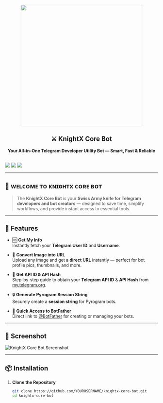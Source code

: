<p align="center">
  <img src="https://files.catbox.moe/wr8i8u.jpg" width="400"/>
</p>

<h2 align="center"><b>⚔️ KnightX Core Bot</b></h2>
<p align="center">
  <b>Your All-in-One Telegram Developer Utility Bot — Smart, Fast & Reliable</b><br><br>

  <a href="https://t.me/KnightsXbots"><img src="https://img.shields.io/badge/Telegram-Channel-blue?logo=telegram"></a>
  <a href="https://t.me/Knightxbotsupport"><img src="https://img.shields.io/badge/Telegram-SupportGroup-blue?logo=telegram"></a>
  <a href="https://github.com/Nagi2308"><img src="https://img.shields.io/badge/GitHub-KnightsXCore-black?logo=github"></a>
</p>

---

## 🚀 ᴡᴇʟᴄᴏᴍᴇ ᴛᴏ ᴋɴɪɢʜᴛx ᴄᴏʀᴇ ʙᴏᴛ

> The **KnightX Core Bot** is your **Swiss Army knife for Telegram developers and bot creators** — designed to save time, simplify workflows, and provide instant access to essential tools.

---

## 🧩 Features

- 🆔 **Get My Info**  
  Instantly fetch your **Telegram User ID** and **Username**.

- 📩 **Convert Image into URL**  
  Upload any image and get a **direct URL** instantly — perfect for bot profile pics, thumbnails, and more.

- 🔑 **Get API ID & API Hash**  
  Step-by-step guide to obtain your **Telegram API ID** & **API Hash** from [my.telegram.org](https://my.telegram.org).

- 🔒 **Generate Pyrogram Session String**  
  Securely create a **session string** for Pyrogram bots.

- 🤖 **Quick Access to BotFather**  
  Direct link to [@BotFather](https://t.me/BotFather) for creating or managing your bots.

---

## 📸 Screenshot
![KnightX Core Bot Screenshot](https://files.catbox.moe/wr8i8u.jpg)

---

## 📦 Installation

1. **Clone the Repository**
   ```bash
   git clone https://github.com/YOURUSERNAME/knightx-core-bot.git
   cd knightx-core-bot
